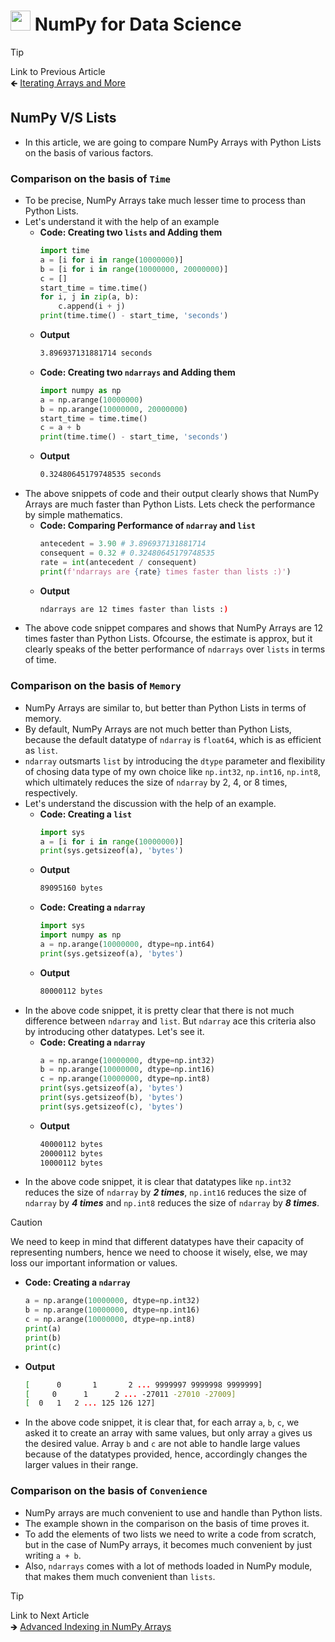 # <picture> <source srcset="https://numpy.org/images/logo.svg" type="image/webp"> <img src="https://numpy.org/images/logo.svg" width="32" height="32"> </picture> NumPy for Data Science 

> [!TIP]  
> Link to Previous Article  
> 🡸 [Iterating Arrays and More](/Numpy/Articles/85_iterating_arrays_and_more.md)

## NumPy V/S Lists
- In this article, we are going to compare NumPy Arrays with Python Lists on the basis of various factors.

### Comparison on the basis of `Time`
- To be precise, NumPy Arrays take much lesser time to process than Python Lists.
- Let's understand it with the help of an example
  - **Code: Creating two `lists` and Adding them**
    ```python
    import time
    a = [i for i in range(10000000)]
    b = [i for i in range(10000000, 20000000)]
    c = []
    start_time = time.time()
    for i, j in zip(a, b):
        c.append(i + j)
    print(time.time() - start_time, 'seconds')
    ```
  - **Output**
    ```bash
    3.896937131881714 seconds
    ```
  - **Code: Creating two `ndarrays` and Adding them**
    ```python
    import numpy as np
    a = np.arange(10000000)
    b = np.arange(10000000, 20000000)
    start_time = time.time()
    c = a + b
    print(time.time() - start_time, 'seconds')
    ```
  - **Output**
    ```bash
    0.32480645179748535 seconds
    ```
- The above snippets of code and their output clearly shows that NumPy Arrays are much faster than Python Lists. Lets check the performance by simple mathematics.
  - **Code: Comparing Performance of `ndarray` and `list`**
    ```python
    antecedent = 3.90 # 3.896937131881714
    consequent = 0.32 # 0.32480645179748535
    rate = int(antecedent / consequent)
    print(f'ndarrays are {rate} times faster than lists :)')
    ```
  - **Output**
    ```bash
    ndarrays are 12 times faster than lists :)
    ```
- The above code snippet compares and shows that NumPy Arrays are 12 times faster than Python Lists. Ofcourse, the estimate is approx, but it clearly speaks of the better performance of `ndarrays` over `lists` in terms of time.

### Comparison on the basis of `Memory`
- NumPy Arrays are similar to, but better than Python Lists in terms of memory.
- By default, NumPy Arrays are not much better than Python Lists, because the default datatype of `ndarray` is `float64`, which is as efficient as `list`.
- `ndarray` outsmarts `list` by introducing the `dtype` parameter and flexibility of chosing data type of my own choice like `np.int32`, `np.int16`, `np.int8`, which ultimately reduces the size of `ndarray` by 2, 4, or 8 times, respectively.
- Let's understand the discussion with the help of an example.
  - **Code: Creating a `list`**
    ```python
    import sys
    a = [i for i in range(10000000)]
    print(sys.getsizeof(a), 'bytes')
    ```
  - **Output**
    ```bash
    89095160 bytes
    ```
  - **Code: Creating a `ndarray`**
    ```python
    import sys
    import numpy as np
    a = np.arange(10000000, dtype=np.int64)
    print(sys.getsizeof(a), 'bytes')
    ```
  - **Output**
    ```bash
    80000112 bytes
    ```
- In the above code snippet, it is pretty clear that there is not much difference between `ndarray` and `list`. But `ndarray` ace this criteria also by introducing other datatypes. Let's see it.
  - **Code: Creating a `ndarray`**
    ```python
    a = np.arange(10000000, dtype=np.int32)
    b = np.arange(10000000, dtype=np.int16)
    c = np.arange(10000000, dtype=np.int8)
    print(sys.getsizeof(a), 'bytes')
    print(sys.getsizeof(b), 'bytes')
    print(sys.getsizeof(c), 'bytes')
    ```
  - **Output**
    ```bash
    40000112 bytes 
    20000112 bytes
    10000112 bytes
    ```
- In the above code snippet, it is clear that datatypes like `np.int32` reduces the size of `ndarray` by ***2 times***, `np.int16` reduces the size of `ndarray` by ***4 times*** and `np.int8` reduces the size of `ndarray` by ***8 times***.

> [!CAUTION]
> We need to keep in mind that different datatypes have their capacity of representing numbers, hence we need to choose it wisely, else, we may loss our important information or values.
> - **Code: Creating a `ndarray`**
>   ```python
>   a = np.arange(10000000, dtype=np.int32)
>   b = np.arange(10000000, dtype=np.int16)
>   c = np.arange(10000000, dtype=np.int8)
>   print(a)
>   print(b)
>   print(c)
>   ```
> - **Output**
>   ```bash
>   [      0       1       2 ... 9999997 9999998 9999999] 
>   [     0      1      2 ... -27011 -27010 -27009]
>   [  0   1   2 ... 125 126 127]
>   ```
> - In the above code snippet, it is clear that, for each array `a`, `b`, `c`, we asked it to create an array with same values, but only array `a` gives us the desired value. Array `b` and `c` are not able to handle large values because of the datatypes provided, hence, accordingly changes the larger values in their range.

### Comparison on the basis of `Convenience`
- NumPy arrays are much convenient to use and handle than Python lists.
- The example shown in the comparison on the basis of time proves it.
- To add the elements of two lists we need to write a code from scratch, but in the case of NumPy arrays, it becomes much convenient by just  writing `a + b`.
- Also, `ndarrays` comes with a lot of methods loaded in NumPy module, that makes them much convenient than `lists`.


> [!TIP]  
> Link to Next Article  
> 🡺 [Advanced Indexing in NumPy Arrays](/Numpy/Articles/87_advanced_indexing.md)